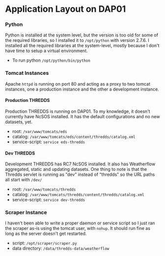 # Application Layout on DAP01

### Python

Python is installed at the system level, but the version is too old for some of the required libraries, so I installed it to `/opt/python` with version 2.7.6.  I installed all the required libraries at the system-level, mostly because I don't have time to setup a virtual environment.

- To run python `/opt/python/bin/python`

### Tomcat Instances

Apache `httpd` is running on port 80 and acting as a proxy to two tomcat instances, one a production instance and the other a development instance.

#### Production THREDDS

Production THREDDS is running on DAP01. To my knowledge, it doesn't currently have NcSOS installed. It has the default configurations and no new datasets, yet.

- root: `/var/www/tomcats/eds`
- catalog: `/var/www/tomcats/eds/content/thredds/catalog.xml`
- service-script: `service eds-thredds`

#### Dev THREDDS

Development THREDDS has RC7 NcSOS installed. It also has Weatherflow aggregated, static and updating datasets. One thing to note is that the Thredds servlet is running as "dev" instead of "thredds" so the URL paths all start with `/dev/`

- root: `/var/www/tomcats/thredds`
- catalog: `/var/www/tomcats/thredds/content/thredds/catalog.xml`
- service-script: `service dev-thredds`

### Scraper Instance

I haven't been able to write a proper daemon or service script so I just ran the scraper as-is using the tomcat user, with `nohup`. It should run fine as long as the server doesn't get restarted.

- script: `/opt/scraper/scraper.py`
- data directory: `/data/thredds-data/weatherflow`
